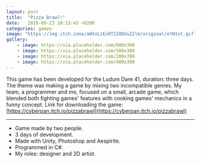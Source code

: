 ```yaml
---
layout: post
title:  "Pizza Brawl!"
date:   2018-09-23 18:15:43 +0200
categories: games
image: "https://img.itch.zone/aW1nLzExOTI2ODUuZ2lm/original/etN1vt.gif"
gallery: 
    - image: https://via.placeholder.com/600x300
    - image: https://via.placeholder.com/500x300
    - image: https://via.placeholder.com/200x700
    - image: https://via.placeholder.com/400x300
---
```

This game has been developed for the Ludum Dare 41, duration: three days. The theme was making a game by mixing two incompatible genres. My team, a programmer and me, focused on a small, arcade game, which blended both fighting games' features with cooking games' mechanics in a funny concept. 
Link for downloading the game: [https://cyberpan.itch.io/pizzabrawl](https://cyberpan.itch.io/pizzabrawl)

---

- Game made by two people.
- 3 days of development.
- Made with Unity, Photoshop and Aespirite.
- Programmed in C#.
- My roles: designer and 2D artist.


